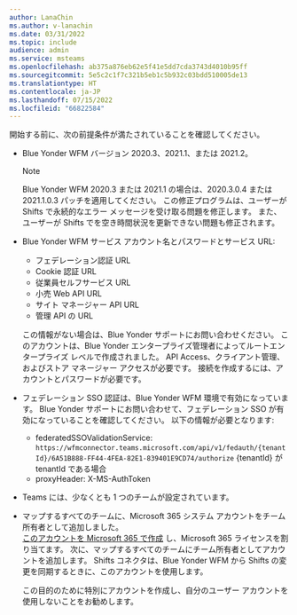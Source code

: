 ```yaml
---
author: LanaChin
ms.author: v-lanachin
ms.date: 03/31/2022
ms.topic: include
audience: admin
ms.service: msteams
ms.openlocfilehash: ab375a876eb62e5f41e5dd7cda3743d4010b95ff
ms.sourcegitcommit: 5e5c2c1f7c321b5eb1c5b932c03bdd510005de13
ms.translationtype: HT
ms.contentlocale: ja-JP
ms.lasthandoff: 07/15/2022
ms.locfileid: "66822584"
---
```

開始する前に、次の前提条件が満たされていることを確認してください。

- Blue Yonder WFM バージョン 2020.3、2021.1、または 2021.2。

    > [!NOTE]
    > Blue Yonder WFM 2020.3 または 2021.1 の場合は、2020.3.0.4 または 2021.1.0.3 パッチを適用してください。 この修正プログラムは、ユーザーが Shifts で永続的なエラー メッセージを受け取る問題を修正します。 また、ユーザーが Shifts でを空き時間状況を更新できない問題も修正されます。

- Blue Yonder WFM サービス アカウント名とパスワードとサービス URL:

    - フェデレーション認証 URL
    - Cookie 認証 URL
    - 従業員セルフサービス URL
    - 小売 Web API URL
    - サイト マネージャー API URL
    - 管理 API の URL

    この情報がない場合は、Blue Yonder サポートにお問い合わせください。 このアカウントは、Blue Yonder エンタープライズ管理者によってルートエンタープライズ レベルで作成されました。 API Access、クライアント管理、およびストア マネージャー アクセスが必要です。 接続を作成するには、アカウントとパスワードが必要です。
- フェデレーション SSO 認証は、Blue Yonder WFM 環境で有効になっています。 Blue Yonder サポートにお問い合わせて、フェデレーション SSO が有効になっていることを確認してください。 以下の情報が必要となります:

    - federatedSSOValidationService: `https://wfmconnector.teams.microsoft.com/api/v1/fedauth/{tenantId}/6A51B888-FF44-4FEA-82E1-839401E9CD74/authorize` {tenantId} が tenantId である場合
     - proxyHeader: X-MS-AuthToken

- Teams には、少なくとも 1 つのチームが設定されています。
- マップするすべてのチームに、Microsoft 365 システム アカウントをチーム所有者として追加しました。</br> [このアカウントを Microsoft 365 で作成](/microsoft-365/admin/add-users/add-users) し、Microsoft 365 ライセンスを割り当てます。 次に、マップするすべてのチームにチーム所有者としてアカウントを追加します。 Shifts コネクタは、Blue Yonder WFM から Shifts の変更を同期するときに、このアカウントを使用します。

    この目的のために特別にアカウントを作成し、自分のユーザー アカウントを使用しないことをお勧めします。